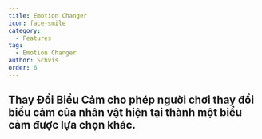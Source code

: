 ```yaml
---
title: Emotion Changer
icon: face-smile
category:
  - Features
tag:
  - Emotion Changer
author: Schvis
order: 6
---
```


## Thay Đổi Biểu Cảm cho phép người chơi thay đổi biểu cảm của nhân vật hiện tại thành một biểu cảm được lựa chọn khác.